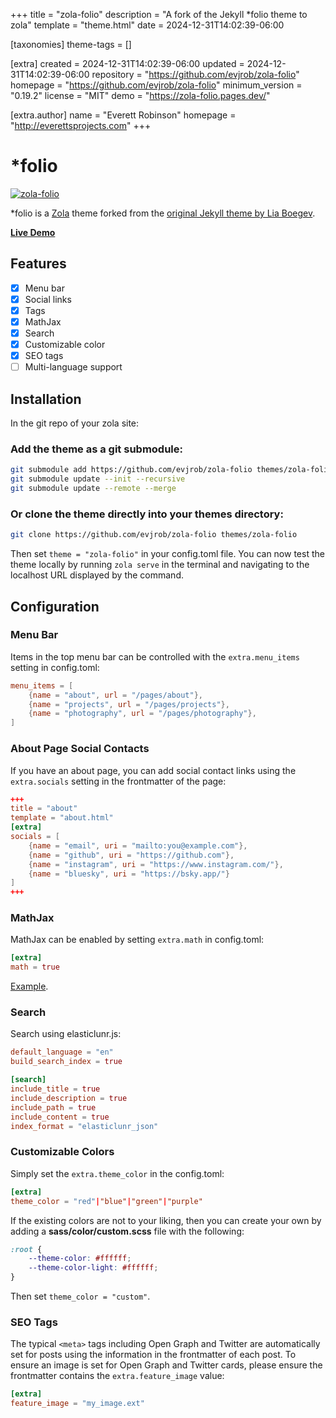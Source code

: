 
+++
title = "zola-folio"
description = "A fork of the Jekyll *folio theme to zola"
template = "theme.html"
date = 2024-12-31T14:02:39-06:00

[taxonomies]
theme-tags = []

[extra]
created = 2024-12-31T14:02:39-06:00
updated = 2024-12-31T14:02:39-06:00
repository = "https://github.com/evjrob/zola-folio"
homepage = "https://github.com/evjrob/zola-folio"
minimum_version = "0.19.2"
license = "MIT"
demo = "https://zola-folio.pages.dev/"

[extra.author]
name = "Everett Robinson"
homepage = "http://everettsprojects.com"
+++        

# *folio

[![zola-folio](static/img/zola-folio.png)](https://zola-folio.pages.dev/)

*folio is a [Zola](https://www.getzola.org) theme forked from the [original Jekyll theme by Lia Boegev](https://github.com/bogoli/-folio/tree/master).

**[Live Demo](https://zola-folio.pages.dev/)**

## Features

- [x] Menu bar
- [x] Social links
- [x] Tags
- [x] MathJax
- [x] Search
- [x] Customizable color
- [x] SEO tags
- [ ] Multi-language support

## Installation

In the git repo of your zola site:

### Add the theme as a git submodule:

```bash
git submodule add https://github.com/evjrob/zola-folio themes/zola-folio
git submodule update --init --recursive
git submodule update --remote --merge
```

### Or clone the theme directly into your themes directory:

```bash
git clone https://github.com/evjrob/zola-folio themes/zola-folio
```

Then set `theme = "zola-folio"` in your config.toml file. You can now test the theme locally by running `zola serve` in the terminal and navigating to the localhost URL displayed by the command.

## Configuration

### Menu Bar

Items in the top menu bar can be controlled with the `extra.menu_items` setting in config.toml:

```toml
menu_items = [
    {name = "about", url = "/pages/about"},
    {name = "projects", url = "/pages/projects"},
    {name = "photography", url = "/pages/photography"},
]
```

### About Page Social Contacts

If you have an about page, you can add social contact links using the `extra.socials` setting in the frontmatter of the page:

```toml
+++
title = "about"
template = "about.html"
[extra]
socials = [
	{name = "email", uri = "mailto:you@example.com"},
	{name = "github", uri = "https://github.com"},
	{name = "instagram", uri = "https://www.instagram.com/"},
	{name = "bluesky", uri = "https://bsky.app/"}
]
+++
```

### MathJax

MathJax can be enabled by setting `extra.math` in config.toml:

```toml
[extra]
math = true
```
[Example](https://zola-folio.pages.dev/math/).

### Search

Search using elasticlunr.js:

```toml
default_language = "en"
build_search_index = true

[search]
include_title = true
include_description = true
include_path = true
include_content = true
index_format = "elasticlunr_json"
```

### Customizable Colors

Simply set the `extra.theme_color` in the config.toml:

```toml
[extra]
theme_color = "red"|"blue"|"green"|"purple"
```
If the existing colors are not to your liking, then you can create your own by adding a **sass/color/custom.scss** file with the following:

```scss
:root {
    --theme-color: #ffffff;
    --theme-color-light: #ffffff;
}
```
Then set `theme_color = "custom"`.

### SEO Tags

The typical `<meta>` tags including Open Graph and Twitter are automatically set for posts using the information in the frontmatter of each post. To ensure an image is set for Open Graph and Twitter cards, please ensure the frontmatter contains the `extra.feature_image` value:

```toml
[extra]
feature_image = "my_image.ext"
```
        